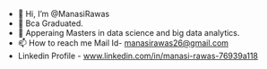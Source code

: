 - 👋 Hi, I’m @ManasiRawas
- 👀 Bca Graduated.
- 🌱 Apperaing Masters in data science and big data analytics.
- 📫 How to reach me Mail Id- manasirawas26@gmail.com 
-  Linkedin Profile - www.linkedin.com/in/manasi-rawas-76939a118

<!---
ManasiRawas/ManasiRawas is a ✨ special ✨ repository because its `README.md` (this file) appears on your GitHub profile.
You can click the Preview link to take a look at your changes.
--->
